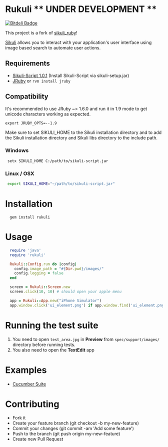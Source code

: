 Rukuli  ** UNDER DEVELOPMENT **
======

[![Bitdeli Badge](https://d2weczhvl823v0.cloudfront.net/andreanastacio/rukuli/trend.png)](https://bitdeli.com/free "Bitdeli Badge")


This project is a fork of [sikuli_ruby](https://github.com/chaslemley/sikuli_ruby)!

[Sikuli](http://sikuli.org/) allows you to interact with your application's user interface using image based search to automate user actions.

## Requirements
* [Sikuli-Script 1.0.1](https://launchpad.net/sikuli/+download) (Install Sikuli-Script via sikuli-setup.jar)
* [JRuby](http://jruby.org/download) or ```rvm install jruby```

## Compatibility

It's recommended to use JRuby ~> 1.6.0 and run it in 1.9 mode to get unicode characters working as expected.

```
export JRUBY_OPTS=--1.9
```

Make sure to set SIKULI_HOME to the Sikuli installation directory and to add the Sikuli installation directory and Sikuli libs directory to the include path.

### Windows

```
 setx SIKULI_HOME C:/path/to/sikuli-script.jar
```

### Linux / OSX
```bash
 export SIKULI_HOME="~/path/to/sikuli-script.jar"
```

# Installation
```
  gem install rukuli
```

# Usage

```ruby
  require 'java'
  require 'rukuli'

  Rukuli::Config.run do |config|
    config.image_path = "#{Dir.pwd}/images/"
    config.logging = false
  end

  screen = Rukuli::Screen.new
  screen.click(10, 10) # should open your apple menu

  app = Rukuli::App.new("iPhone Simulator")
  app.window.click('ui_element.png') if app.window.find('ui_element.png')
```

# Running the test suite

1. You need to open `test_area.jpg` in **Preview** from `spec/support/images/` directory
before running tests.
2. You also need to open the **TextEdit** app

# Examples

* [Cucumber Suite](https://github.com/chaslemley/cucumber_sikuli)

# Contributing

* Fork it
* Create your feature branch (git checkout -b my-new-feature)
* Commit your changes (git commit -am 'Add some feature')
* Push to the branch (git push origin my-new-feature)
* Create new Pull Request
